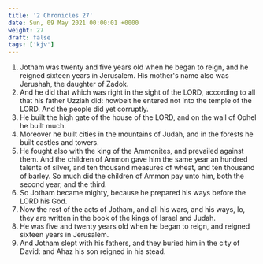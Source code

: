 ```yaml
---
title: '2 Chronicles 27'
date: Sun, 09 May 2021 00:00:01 +0000
weight: 27
draft: false
tags: ['kjv'] 
---
```


1. Jotham was twenty and five years old when he began to reign, and he reigned sixteen years in Jerusalem. His mother's name also was Jerushah, the daughter of Zadok.
2. And he did that which was right in the sight of the LORD, according to all that his father Uzziah did: howbeit he entered not into the temple of the LORD. And the people did yet corruptly.
3. He built the high gate of the house of the LORD, and on the wall of Ophel he built much.
4. Moreover he built cities in the mountains of Judah, and in the forests he built castles and towers.
5. He fought also with the king of the Ammonites, and prevailed against them. And the children of Ammon gave him the same year an hundred talents of silver, and ten thousand measures of wheat, and ten thousand of barley. So much did the children of Ammon pay unto him, both the second year, and the third.
6. So Jotham became mighty, because he prepared his ways before the LORD his God.
7. Now the rest of the acts of Jotham, and all his wars, and his ways, lo, they are written in the book of the kings of Israel and Judah.
8. He was five and twenty years old when he began to reign, and reigned sixteen years in Jerusalem.
9. And Jotham slept with his fathers, and they buried him in the city of David: and Ahaz his son reigned in his stead.

